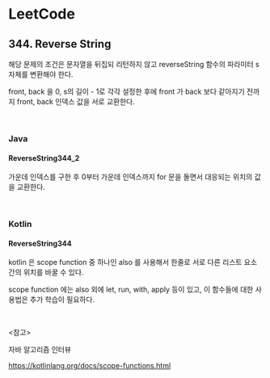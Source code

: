 # LeetCode

## 344. Reverse String

해당 문제의 조건은 문자열을 뒤집되 리턴하지 않고 reverseString 함수의 파라미터 s 자체를 변환해야 한다.

front, back 을 0, s의 길이 - 1로 각각 설정한 후에 front 가 back 보다 같아지기 전까지 front, back 인덱스 값을 서로 교환한다.

<br>

### Java

#### ReverseString344_2

가운데 인덱스를 구한 후 0부터 가운데 인덱스까지 for 문을 돌면서 대응되는 위치의 값을 교환한다.

<br>

### Kotlin

#### ReverseString344

kotlin 은 scope function 중 하나인 also 를 사용해서 한줄로 서로 다른 리스트 요소간의 위치를 바꿀 수 있다.

scope function 에는 also 외에 let, run, with, apply 등이 있고, 이 함수들에 대한 사용법은 추가 학습이 필요하다.

<br>

<참고>

자바 알고리즘 인터뷰

https://kotlinlang.org/docs/scope-functions.html

